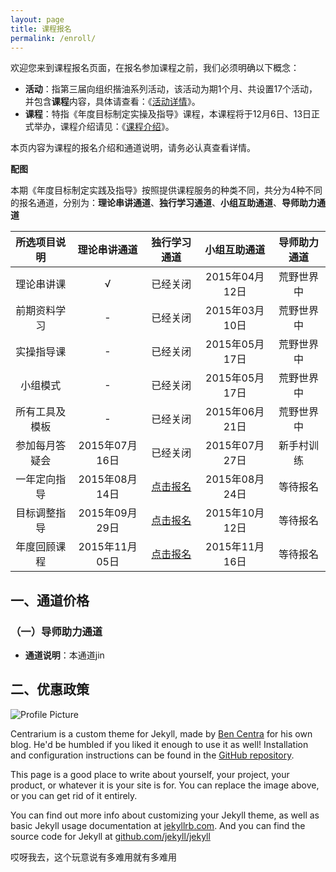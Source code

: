 ```yaml
---
layout: page
title: 课程报名
permalink: /enroll/
---
```


欢迎您来到课程报名页面，在报名参加课程之前，我们必须明确以下概念：

- **活动**：指第三届向组织揩油系列活动，该活动为期1个月、共设置17个活动，并包含**课程**内容，具体请查看：《[活动详情](http://nianmubiao.com/activity/)》。
- **课程**：特指《年度目标制定实操及指导》课程，本课程将于12月6日、13日正式举办，课程介绍请见：《[课程介绍](http://nianmubiao.com/lesson/)》。

本页内容为课程的报名介绍和通道说明，请务必认真查看详情。

**配图**

本期《年度目标制定实践及指导》按照提供课程服务的种类不同，共分为4种不同的报名通道，分别为：**理论串讲通道**、**独行学习通道**、**小组互助通道**、**导师助力通道**

|      所选项目说明    |       理论串讲通道     |      独行学习通道      |      小组互助通道         |  导师助力通道     |
|:-------------------:|:---------------------:|:--------------------:| :----------------------:| :-------------:|
| 理论串讲课           |√                      | 已经关闭         |2015年04月12日|荒野世界中|
| 前期资料学习         |-                      | 已经关闭         |2015年03月10日|荒野世界中|
| 实操指导课            |-                      | 已经关闭         |2015年05月17日|荒野世界中|
| 小组模式            |-                      | 已经关闭         |2015年05月17日|荒野世界中|
| 所有工具及模板       |-                      | 已经关闭         |2015年06月21日|荒野世界中|
| 参加每月答疑会       |2015年07月16日| 已经关闭|2015年07月27日|新手村训练|
| 一年定向指导         |2015年08月14日|[点击报名](http://www.mikecrm.com/f.php?t=oOVg1K)|2015年08月24日|等待报名|
| 目标调整指导         |2015年09月29日|[点击报名](http://www.mikecrm.com/f.php?t=0UjrBx)|2015年10月12日|等待报名|
| 年度回顾课程         |2015年11月05日|[点击报名](http://www.mikecrm.com/f.php?t=zt8BzY)|2015年11月16日|等待报名|

## 一、通道价格

### （一）导师助力通道

- **通道说明**：本通道jin

## 二、优惠政策




<img src="{{ site.baseurl }}/assets/profile-placeholder.gif" title="Profile Picture" class="profile">

Centrarium is a custom theme for Jekyll, made by [Ben Centra][bencentra] for his own blog. He'd be humbled if you liked it enough to use it as well! Installation and configuration instructions can be found in the [GitHub repository](https://github.com/bencentra/centrarium).

This page is a good place to write about yourself, your project, your product, or whatever it is your site is for. You can replace the image above, or you can get rid of it entirely. 

You can find out more info about customizing your Jekyll theme, as well as basic Jekyll usage documentation at [jekyllrb.com](http://jekyllrb.com/). And you can find the source code for Jekyll at [github.com/jekyll/jekyll](https://github.com/jekyll/jekyll)

[centrarium]: https://github.com/bencentra/centrarium
[bencentra]: http://bencentra.com
[jekyll]: https://github.com/jekyll/jekyll


哎呀我去，这个玩意说有多难用就有多难用
